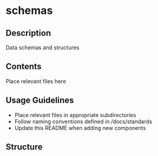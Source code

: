 # schemas

## Description
Data schemas and structures

## Contents
Place relevant files here

## Usage Guidelines
- Place relevant files in appropriate subdirectories
- Follow naming conventions defined in /docs/standards
- Update this README when adding new components

## Structure
